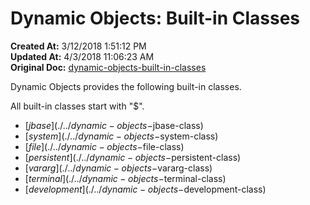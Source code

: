 # Dynamic Objects: Built-in Classes

**Created At:** 3/12/2018 1:51:12 PM  
**Updated At:** 4/3/2018 11:06:23 AM  
**Original Doc:** [dynamic-objects-built-in-classes](https://docs.jbase.com/42948-dynamic-objects/dynamic-objects-built-in-classes)  


Dynamic Objects provides the following built-in classes.

All built-in classes start with "$".

- [$jbase](./../dynamic-objects-$jbase-class)
- [$system](./../dynamic-objects-$system-class)
- [$file](./../dynamic-objects-$file-class)
- [$persistent](./../dynamic-objects-$persistent-class)
- [$vararg](./../dynamic-objects-$vararg-class)
- [$terminal](./../dynamic-objects-$terminal-class)
- [$development](./../dynamic-objects-$development-class)

